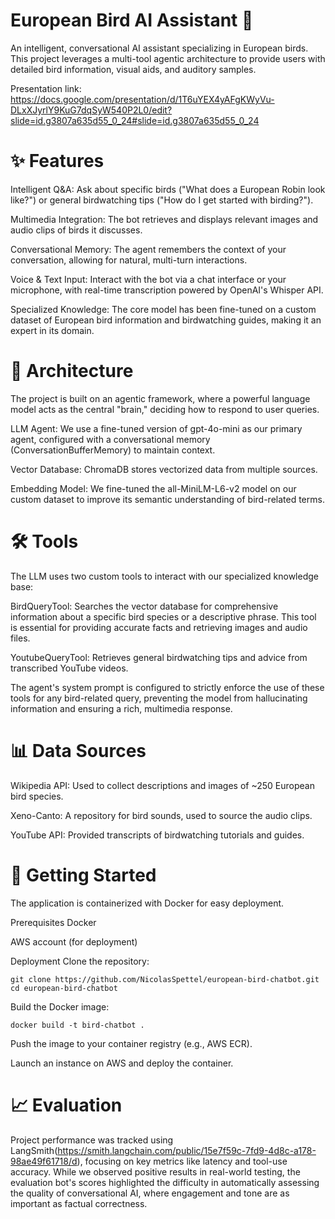 # European Bird AI Assistant 🦜
An intelligent, conversational AI assistant specializing in European birds. This project leverages a multi-tool agentic architecture to provide users with detailed bird information, visual aids, and auditory samples.

Presentation link: https://docs.google.com/presentation/d/1T6uYEX4yAFgKWyVu-DLxXJyrlY9KuG7dqSyW540P2L0/edit?slide=id.g3807a635d55_0_24#slide=id.g3807a635d55_0_24

# ✨ Features
Intelligent Q&A: Ask about specific birds ("What does a European Robin look like?") or general birdwatching tips ("How do I get started with birding?").

Multimedia Integration: The bot retrieves and displays relevant images and audio clips of birds it discusses.

Conversational Memory: The agent remembers the context of your conversation, allowing for natural, multi-turn interactions.

Voice & Text Input: Interact with the bot via a chat interface or your microphone, with real-time transcription powered by OpenAI's Whisper API.

Specialized Knowledge: The core model has been fine-tuned on a custom dataset of European bird information and birdwatching guides, making it an expert in its domain.

# 🧠 Architecture
The project is built on an agentic framework, where a powerful language model acts as the central "brain," deciding how to respond to user queries.

LLM Agent: We use a fine-tuned version of gpt-4o-mini as our primary agent, configured with a conversational memory (ConversationBufferMemory) to maintain context.

Vector Database: ChromaDB stores vectorized data from multiple sources.

Embedding Model: We fine-tuned the all-MiniLM-L6-v2 model on our custom dataset to improve its semantic understanding of bird-related terms.

# 🛠️ Tools
The LLM uses two custom tools to interact with our specialized knowledge base:

BirdQueryTool: Searches the vector database for comprehensive information about a specific bird species or a descriptive phrase. This tool is essential for providing accurate facts and retrieving images and audio files.

YoutubeQueryTool: Retrieves general birdwatching tips and advice from transcribed YouTube videos.

The agent's system prompt is configured to strictly enforce the use of these tools for any bird-related query, preventing the model from hallucinating information and ensuring a rich, multimedia response.

# 📊 Data Sources
Wikipedia API: Used to collect descriptions and images of ~250 European bird species.

Xeno-Canto: A repository for bird sounds, used to source the audio clips.

YouTube API: Provided transcripts of birdwatching tutorials and guides.

# 🚀 Getting Started
The application is containerized with Docker for easy deployment.

Prerequisites
Docker

AWS account (for deployment)

Deployment
Clone the repository:

```
git clone https://github.com/NicolasSpettel/european-bird-chatbot.git
cd european-bird-chatbot
```
Build the Docker image:

```
docker build -t bird-chatbot .
```
Push the image to your container registry (e.g., AWS ECR).

Launch an instance on AWS and deploy the container.

# 📈 Evaluation
Project performance was tracked using LangSmith(https://smith.langchain.com/public/15e7f59c-7fd9-4d8c-a178-98ae49f61718/d), focusing on key metrics like latency and tool-use accuracy. While we observed positive results in real-world testing, the evaluation bot's scores highlighted the difficulty in automatically assessing the quality of conversational AI, where engagement and tone are as important as factual correctness.







